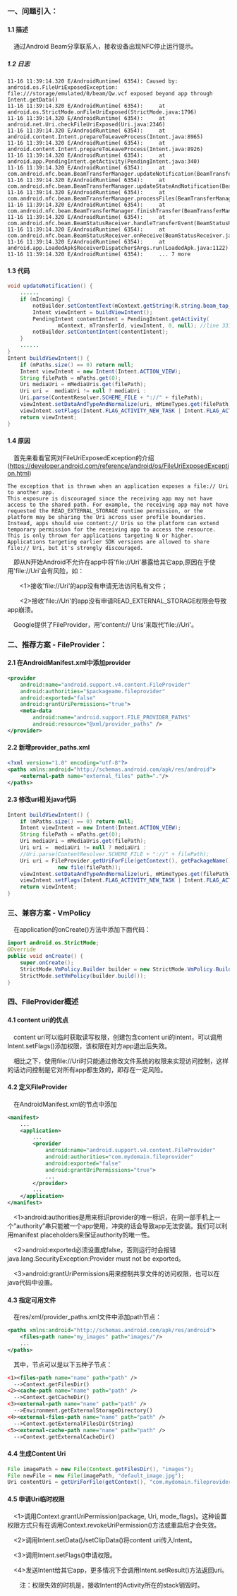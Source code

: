 
### 一、问题引入：

#### 1.1 描述

&emsp;通过Android Beam分享联系人，接收设备出现NFC停止运行提示。

##### 1.2 日志

```log
11-16 11:39:14.320 E/AndroidRuntime( 6354): Caused by: android.os.FileUriExposedException: file:///storage/emulated/0/beam/Qw.vcf exposed beyond app through Intent.getData()
11-16 11:39:14.320 E/AndroidRuntime( 6354):     at android.os.StrictMode.onFileUriExposed(StrictMode.java:1796)
11-16 11:39:14.320 E/AndroidRuntime( 6354):     at android.net.Uri.checkFileUriExposed(Uri.java:2346)
11-16 11:39:14.320 E/AndroidRuntime( 6354):     at android.content.Intent.prepareToLeaveProcess(Intent.java:8965)
11-16 11:39:14.320 E/AndroidRuntime( 6354):     at android.content.Intent.prepareToLeaveProcess(Intent.java:8926)
11-16 11:39:14.320 E/AndroidRuntime( 6354):     at android.app.PendingIntent.getActivity(PendingIntent.java:340)
11-16 11:39:14.320 E/AndroidRuntime( 6354):     at com.android.nfc.beam.BeamTransferManager.updateNotification(BeamTransferManager.java:331)
11-16 11:39:14.320 E/AndroidRuntime( 6354):     at com.android.nfc.beam.BeamTransferManager.updateStateAndNotification(BeamTransferManager.java:365)
11-16 11:39:14.320 E/AndroidRuntime( 6354):     at com.android.nfc.beam.BeamTransferManager.processFiles(BeamTransferManager.java:429)
11-16 11:39:14.320 E/AndroidRuntime( 6354):     at com.android.nfc.beam.BeamTransferManager.finishTransfer(BeamTransferManager.java:243)
11-16 11:39:14.320 E/AndroidRuntime( 6354):     at com.android.nfc.beam.BeamStatusReceiver.handleTransferEvent(BeamStatusReceiver.java:141)
11-16 11:39:14.320 E/AndroidRuntime( 6354):     at com.android.nfc.beam.BeamStatusReceiver.onReceive(BeamStatusReceiver.java:95)
11-16 11:39:14.320 E/AndroidRuntime( 6354):     at android.app.LoadedApk$ReceiverDispatcher$Args.run(LoadedApk.java:1122)
11-16 11:39:14.320 E/AndroidRuntime( 6354):     ... 7 more
```

#### 1.3 代码

```java
void updateNotification() {
    ......
    if (mIncoming) {
        notBuilder.setContentText(mContext.getString(R.string.beam_tap_to_view));
        Intent viewIntent = buildViewIntent();
        PendingIntent contentIntent = PendingIntent.getActivity(
                mContext, mTransferId, viewIntent, 0, null); //line 331
        notBuilder.setContentIntent(contentIntent);
    }
    ......
}
Intent buildViewIntent() {
    if (mPaths.size() == 0) return null;
    Intent viewIntent = new Intent(Intent.ACTION_VIEW);
    String filePath = mPaths.get(0);
    Uri mediaUri = mMediaUris.get(filePath);
    Uri uri =  mediaUri != null ? mediaUri :
    Uri.parse(ContentResolver.SCHEME_FILE + "://" + filePath);
    viewIntent.setDataAndTypeAndNormalize(uri, mMimeTypes.get(filePath));
    viewIntent.setFlags(Intent.FLAG_ACTIVITY_NEW_TASK | Intent.FLAG_ACTIVITY_CLEAR_TASK);
    return viewIntent;
}
```

#### 1.4 原因

&emsp;首先来看看官网对FileUriExposedException的介绍(https://developer.android.com/reference/android/os/FileUriExposedException.html)
```doc
The exception that is thrown when an application exposes a file:// Uri to another app.
This exposure is discouraged since the receiving app may not have access to the shared path. For example, the receiving app may not have requested the READ_EXTERNAL_STORAGE runtime permission, or the platform may be sharing the Uri across user profile boundaries.
Instead, apps should use content:// Uris so the platform can extend temporary permission for the receiving app to access the resource.
This is only thrown for applications targeting N or higher. Applications targeting earlier SDK versions are allowed to share file:// Uri, but it's strongly discouraged.
```

&emsp;即从N开始Android不允许在app中将'file://Uri'暴露给其它app,原因在于使用'file://Uri'会有风险，如：

&emsp;&emsp;<1>接收'file://Uri'的app没有申请无法访问私有文件；

&emsp;&emsp;<2>接收'file://Uri'的app没有申请READ_EXTERNAL_STORAGE权限会导致app崩溃。

&emsp;Google提供了FileProvider，用'content:// Uris'来取代'file://Uri'。


### 二、推荐方案 - FileProvider：

#### 2.1 在AndroidManifest.xml中添加provider

```xml
<provider
    android:name="android.support.v4.content.FileProvider"
    android:authorities="$packageame.fileprovider"
    android:exported="false"
    android:grantUriPermissions="true">
    <meta-data
        android:name="android.support.FILE_PROVIDER_PATHS"
        android:resource="@xml/provider_paths" />
</provider>
```

#### 2.2 新增provider_paths.xml

```xml
<?xml version="1.0" encoding="utf-8"?>
<paths xmlns:android="http://schemas.android.com/apk/res/android">
    <external-path name="external_files" path="."/>
</paths>
```

#### 2.3 修改uri相关java代码

```java
Intent buildViewIntent() {
    if (mPaths.size() == 0) return null;
    Intent viewIntent = new Intent(Intent.ACTION_VIEW);
    String filePath = mPaths.get(0);
    Uri mediaUri = mMediaUris.get(filePath);
    Uri uri =  mediaUri != null ? mediaUri :
    //Uri.parse(ContentResolver.SCHEME_FILE + "://" + filePath);
    Uri uri = FileProvider.getUriForFile(getContext(), getPackageName() + ".provider",
                new file(filePath));
    viewIntent.setDataAndTypeAndNormalize(uri, mMimeTypes.get(filePath));
    viewIntent.setFlags(Intent.FLAG_ACTIVITY_NEW_TASK | Intent.FLAG_ACTIVITY_CLEAR_TASK);
    return viewIntent;
}
```

### 三、兼容方案 - VmPolicy

&emsp;在application的onCreate()方法中添加下面代码：
```java
import android.os.StrictMode;
@Override
public void onCreate() {
    super.onCreate();
    StrictMode.VmPolicy.Builder builder = new StrictMode.VmPolicy.Builder();
    StrictMode.setVmPolicy(builder.build());
}
```

### 四、FileProvider概述

#### 4.1 content uri的优点

&emsp;content uri可以临时获取读写权限，创建包含content uri的intent，可以调用Intent.setFlags()添加权限，该权限在对方app退出后失效。

&emsp;相比之下，使用file://Uri时只能通过修改文件系统的权限来实现访问控制，这样的话访问控制是它对所有app都生效的，即存在一定风险。

#### 4.2 定义FileProvider

&emsp;在AndroidManifest.xml的<application>节点中添加<provider>

```xml
<manifest>
    ...
    <application>
        ...
        <provider
            android:name="android.support.v4.content.FileProvider"
            android:authorities="com.mydomain.fileprovider"
            android:exported="false"
            android:grantUriPermissions="true">
            ...
        </provider>
        ...
    </application>
</manifest>
```

&emsp;<1>android:authorities是用来标识provider的唯一标识，在同一部手机上一个”authority”串只能被一个app使用，冲突的话会导致app无法安装。我们可以利用manifest placeholders来保证authority的唯一性。

&emsp;<2>android:exported必须设置成false，否则运行时会报错java.lang.SecurityException:Provider must not be exported。

&emsp;<3>android:grantUriPermissions用来控制共享文件的访问权限，也可以在java代码中设置。

#### 4.3 指定可用文件

&emsp;在res/xml/provider_paths.xml文件中添加path节点：

```xml
<paths xmlns:android="http://schemas.android.com/apk/res/android">
    <files-path name="my_images" path="images/"/>
    ...
</paths>
```

&emsp;其中，<paths>节点可以是以下五种子节点：

```xml
<1><files-path name="name" path="path" />
  -->Context.getFilesDir()
<2><cache-path name="name" path="path" />
  -->Context.getCacheDir()
<3><external-path name="name" path="path" />
  -->Environment.getExternalStorageDirectory()
<4><external-files-path name="name" path="path" />
  -->Context.getExternalFilesDir(String)
<5><external-cache-path name="name" path="path" />
  -->Context.getExternalCacheDir()
```

#### 4.4 生成Content Uri

```java
File imagePath = new File(Context.getFilesDir(), "images");
File newFile = new File(imagePath, "default_image.jpg");
Uri contentUri = getUriForFile(getContext(), "com.mydomain.fileprovider", newFile);
```

#### 4.5 申请Uri临时权限

&emsp;<1>调用Context.grantUriPermission(package, Uri, mode_flags)。这种设置权限方式只有在调用Context.revokeUriPermission()方法或重启后才会失效。

&emsp;<2>调用Intent.setData()/setClipData()将content uri传入Intent。

&emsp;<3>调用Intent.setFlags()申请权限。

&emsp;<4>发送Intent给其它app，更多情况下会调用Intent.setResult()方法返回uri。

&emsp;&emsp;注：权限失效的时机是，接收Intent的Activity所在的stack销毁时。
